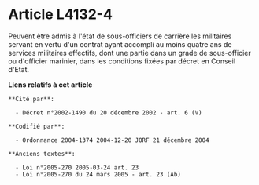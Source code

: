 # Article L4132-4

Peuvent être admis à l'état de sous-officiers de carrière les militaires servant en vertu d'un contrat ayant accompli au
moins quatre ans de services militaires effectifs, dont une partie dans un grade de sous-officier ou d'officier marinier,
dans les conditions fixées par décret en Conseil d'Etat.

**Liens relatifs à cet article**

	**Cité par**:

	  - Décret n°2002-1490 du 20 décembre 2002 - art. 6 (V)

	**Codifié par**:

	  - Ordonnance 2004-1374 2004-12-20 JORF 21 décembre 2004

	**Anciens textes**:

	  - Loi n°2005-270 2005-03-24 art. 23
	  - Loi n°2005-270 du 24 mars 2005 - art. 23 (Ab)

